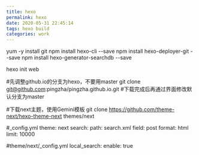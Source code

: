 ```yaml
---
title: hexo
permalink: hexo
date: 2020-05-31 22:45:14
tags: hexo build
categories: work
---
```


yum -y install git
npm install hexo-cli --save
npm install hexo-deployer-git --save
npm install hexo-generator-searchdb --save

hexo init web

#先调整github.io的分支为hexo，不要用master
git clone git@github.com:pingzha/pingzha.github.io.git
#下载完成后再通过界面修改默认分支为master

#下载next主题，使用Gemini模板
git clone https://github.com/theme-next/hexo-theme-next themes/next

#_config.yml
theme: next
search:
  path: search.xml
  field: post
  format: html
  limit: 10000

#theme/next/_config.yml
local_search:
  enable: true


